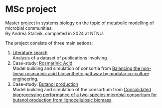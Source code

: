 # MSc project
Master project in systems biology on the topic of metabolic modelling of microbial communities.  
By Andrea Stallvik, completed in 2024 at NTNU.

The project consists of three main setions:

1. [Literature search](literature_search)  
Analysis of a dataset of publications involving
1. Case-study: [Rosmarinic Acid](community_modelling/RAsynthesis)  
Model building and simulation of consortia from [Balancing the non-linear rosmarinic acid biosynthetic pathway by modular co-culture engineering](https://doi.org/10.1016/j.ymben.2019.03.002).
1. Case-study: [Butanol production](community_modelling/CBP_butanol)  
Model building and simulation of the consortium from [Consolidated bioprocessing performance of a two-species microbial consortium for butanol production from lignocellulosic biomass](https://doi.org/10.1002/bit.27464).
